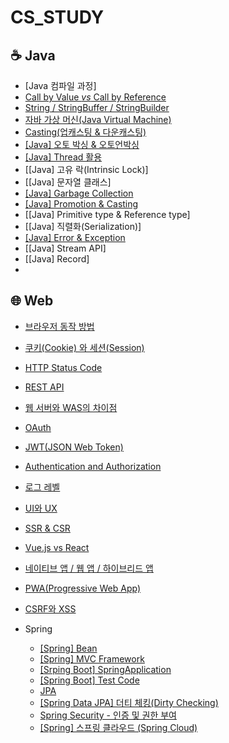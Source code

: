 # CS_STUDY
## ☕️ Java
- [Java 컴파일 과정]
- [Call by Value _vs_ Call by Reference](https://github.com/SanhaJung/CS_STUDY/blob/main/JAVA/Call%20by%20Value%20vs%20Call%20by%20Reference.md)
- [String / StringBuffer / StringBuilder](https://github.com/SanhaJung/CS_STUDY/blob/main/JAVA/String%20:%20StringBuffer%20:%20StringBuilder.md)
- [자바 가상 머신(Java Virtual Machine)](https://github.com/SanhaJung/CS_STUDY/blob/main/JAVA/%EC%9E%90%EB%B0%94%EA%B0%80%EC%83%81%EB%A8%B8%EC%8B%A0(JVM).md)
- [Casting(업캐스팅 & 다운캐스팅)](https://github.com/SanhaJung/CS_STUDY/blob/main/JAVA/Casting.md)
- [[Java] 오토 박싱 & 오토언박싱](https://github.com/SanhaJung/CS_STUDY/blob/main/JAVA/%EC%98%A4%ED%86%A0%EB%B0%95%EC%8B%B1%EA%B3%BC%20%EC%98%A4%ED%86%A0%EC%96%B8%EB%B0%95%EC%8B%B1.md)
- [[Java] Thread 활용](https://github.com/SanhaJung/CS_STUDY/blob/main/JAVA/Thread.md)
- [[Java] 고유 락(Intrinsic Lock)]
- [[Java] 문자열 클래스] 
- [[Java] Garbage Collection](https://github.com/SanhaJung/CS_STUDY/blob/main/JAVA/%EA%B0%80%EB%B9%84%EC%A7%80%EC%BB%AC%EB%A0%89%EC%85%98.md)
- [[Java] Promotion & Casting](https://github.com/SanhaJung/CS_STUDY/blob/main/JAVA/Promotion%EA%B3%BCCating.md)
- [[Java] Primitive type & Reference type]
- [[Java] 직렬화(Serialization)]
- [[Java] Error & Exception](https://github.com/SanhaJung/CS_STUDY/blob/main/JAVA/Error%26Exception.md)
- [[Java] Stream API]
- [[Java] Record]
- 
## 🌐 Web

- [브라우저 동작 방법](https://github.com/SanhaJung/CS_STUDY/blob/main/WEB/%EB%B8%8C%EB%9D%BC%EC%9A%B0%EC%A0%80%20%EB%8F%99%EC%9E%91%20%EB%B0%A9%EB%B2%95.md) 

- [쿠키(Cookie) 와 세션(Session)](https://github.com/SanhaJung/CS_STUDY/blob/main/WEB/%EC%BF%A0%ED%82%A4%EC%99%80%20%EC%84%B8%EC%85%98.md)

- [HTTP Status Code](https://github.com/SanhaJung/CS_STUDY/blob/main/WEB/HTTP%20%EC%83%81%ED%83%9C%EC%BD%94%EB%93%9C.md)

- [REST API](https://github.com/SanhaJung/CS_STUDY/blob/main/WEB/RestAPI.md)

- [웹 서버와 WAS의 차이점](https://github.com/SanhaJung/CS_STUDY/blob/main/WEB/%EC%9B%B9%20%EC%84%9C%EB%B2%84%EC%99%80%20WAS%EC%9D%98%20%EC%B0%A8%EC%9D%B4%EC%A0%90.md)

- [OAuth](https://github.com/SanhaJung/CS_STUDY/blob/main/WEB/OAuth.md)

- [JWT(JSON Web Token)](https://github.com/SanhaJung/CS_STUDY/blob/main/WEB/JWT.md)

- [Authentication and Authorization](https://github.com/SanhaJung/CS_STUDY/blob/main/WEB/Authentication%20and%20Authorization.md)

- [로그 레벨](https://github.com/SanhaJung/CS_STUDY/blob/main/WEB/%EB%A1%9C%EA%B7%B8%20%EB%A0%88%EB%B2%A8.md)

- [UI와 UX](https://github.com/SanhaJung/CS_STUDY/blob/main/WEB/UI%EC%99%80UX.md)

- [SSR & CSR](https://github.com/SanhaJung/CS_STUDY/blob/main/WEB/SSR%26CSR.md)

- [Vue.js vs React](https://github.com/SanhaJung/CS_STUDY/blob/main/WEB/Vue.js%20vs%20React.md)

- [네이티브 앱 / 웹 앱 / 하이브리드 앱](https://github.com/SanhaJung/CS_STUDY/blob/main/WEB/%EB%84%A4%EC%9D%B4%ED%8B%B0%EB%B8%8C%EC%95%B1%20%EC%9B%B9%EC%95%B1%20%ED%95%98%EC%9D%B4%EB%B8%8C%EB%A6%AC%EB%93%9C%EC%95%B1%20.md)

- [PWA(Progressive Web App)](https://github.com/SanhaJung/CS_STUDY/blob/main/WEB/PWA.md)

- [CSRF와 XSS](https://github.com/SanhaJung/CS_STUDY/blob/main/WEB/CSRF%EC%99%80%20XSS.md)

- Spring
    * [[Spring] Bean](https://github.com/SanhaJung/CS_STUDY/blob/main/WEB/Bean.md)
    * [[Spring] MVC Framework](https://github.com/SanhaJung/CS_STUDY/blob/main/WEB/Spring%20MVC%20Framework.md) 
    * [[Srping Boot] SpringApplication](https://github.com/SanhaJung/CS_STUDY/blob/main/WEB/%5BSpring%20Boot%5D%20SpringApplication.md)
    * [[Spring Boot] Test Code](https://github.com/SanhaJung/CS_STUDY/blob/main/WEB/%5BSpring%20Boot%5D%20%20%ED%85%8C%EC%8A%A4%ED%8A%B8%20%EC%BD%94%EB%93%9C%20%EC%9E%91%EC%84%B1.md)
    * [JPA](https://github.com/SanhaJung/CS_STUDY/blob/main/WEB/JPA.md)
    * [[Spring Data JPA] 더티 체킹(Dirty Checking)](https://github.com/SanhaJung/CS_STUDY/blob/main/WEB/Dirty%20Checking.md)
    * [Spring Security - 인증 및 권한 부여](https://github.com/SanhaJung/CS_STUDY/blob/main/WEB/Spring%20Security%20-%20%EC%9D%B8%EC%A6%9D%20%EB%B0%8F%20%EA%B6%8C%ED%95%9C%20%EB%B6%80%EC%97%AC.md)
    * [[Spring] 스프링 클라우드 (Spring Cloud)](https://github.com/SanhaJung/CS_STUDY/blob/main/WEB/SpringCloud.md)


